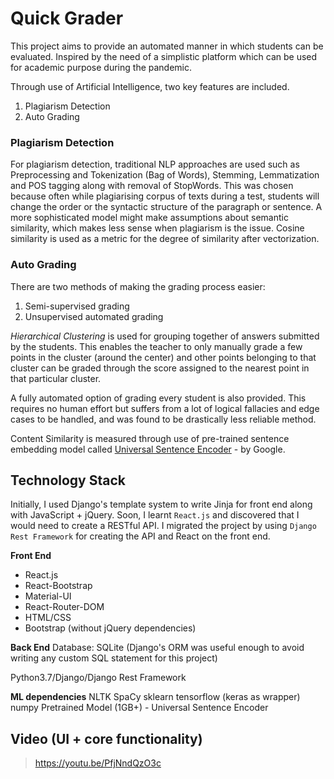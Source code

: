 # Quick Grader
This project aims to provide an  automated  manner in which students can be evaluated. Inspired by the need of a  simplistic platform  which can be used for academic purpose during the pandemic.

Through use of Artificial Intelligence, two key features are included.

 1.   Plagiarism Detection
 2.   Auto Grading
### Plagiarism Detection
For plagiarism detection, traditional NLP approaches are used such as Preprocessing and Tokenization (Bag of Words), Stemming, Lemmatization and POS tagging along with removal of StopWords. This was chosen because often while plagiarising corpus of texts during a test, students will change the order or the syntactic structure of the paragraph or sentence. A more sophisticated model might make assumptions about semantic similarity, which makes less sense when plagiarism is the issue. Cosine similarity is used as a metric for the degree of similarity after vectorization.
### Auto Grading
There are two methods of making the grading process easier:
 
 1. Semi-supervised grading
 2. Unsupervised automated grading

*Hierarchical Clustering*  is used for grouping together of answers submitted by the students. This enables the teacher to only manually grade a few points in the cluster (around the center) and other points belonging to that cluster can be graded through the score assigned to the nearest point in that particular cluster.

A fully automated option of grading every student is also provided. This requires no human effort but suffers from a lot of logical fallacies and edge cases to be handled, and was found to be drastically less reliable method.

Content Similarity is measured through use of pre-trained sentence embedding model called  [Universal Sentence Encoder](https://tfhub.dev/google/universal-sentence-encoder/4) - by Google.

## Technology Stack
Initially, I used Django's template system to write Jinja for front end along with JavaScript + jQuery. Soon, I learnt `React.js` and discovered that I would need to create a RESTful API. I migrated the project by using `Django Rest Framework` for creating the API and React on the front end.

**Front End**

 - React.js
 - React-Bootstrap
 - Material-UI
 - React-Router-DOM
 - HTML/CSS
 - Bootstrap (without jQuery dependencies)

 **Back End**
 Database: SQLite (Django's ORM was useful enough to avoid writing any custom SQL statement for this project)
 
Python3.7/Django/Django Rest Framework

 **ML dependencies**
 NLTK
 SpaCy
 sklearn
 tensorflow (keras as wrapper)
 numpy
Pretrained Model (1GB+) - Universal Sentence Encoder


## Video (UI + core functionality)

> https://youtu.be/PfjNndQzO3c
